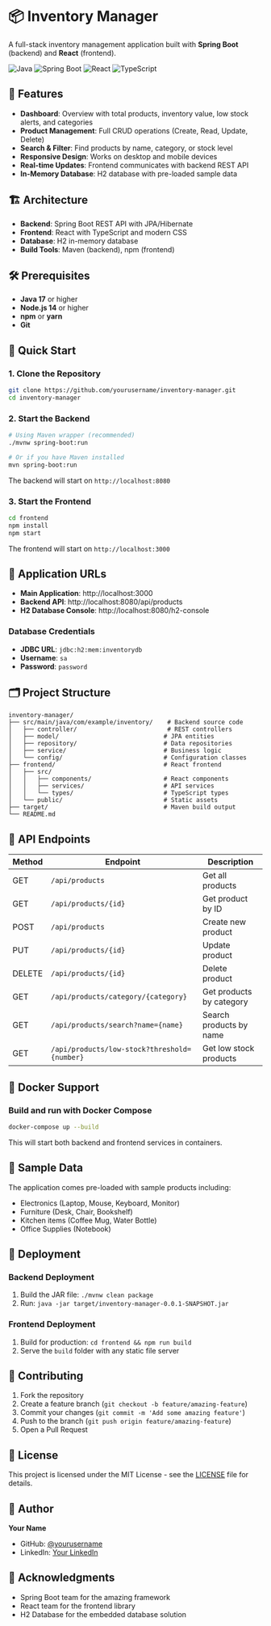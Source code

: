 # 📦 Inventory Manager

A full-stack inventory management application built with **Spring Boot** (backend) and **React** (frontend).

![Java](https://img.shields.io/badge/Java-17-orange)
![Spring Boot](https://img.shields.io/badge/Spring%20Boot-3.3.1-brightgreen)
![React](https://img.shields.io/badge/React-18.2.0-blue)
![TypeScript](https://img.shields.io/badge/TypeScript-4.7.4-blue)

## 🚀 Features

- **Dashboard**: Overview with total products, inventory value, low stock alerts, and categories
- **Product Management**: Full CRUD operations (Create, Read, Update, Delete)
- **Search & Filter**: Find products by name, category, or stock level
- **Responsive Design**: Works on desktop and mobile devices
- **Real-time Updates**: Frontend communicates with backend REST API
- **In-Memory Database**: H2 database with pre-loaded sample data

## 🏗️ Architecture

- **Backend**: Spring Boot REST API with JPA/Hibernate
- **Frontend**: React with TypeScript and modern CSS
- **Database**: H2 in-memory database
- **Build Tools**: Maven (backend), npm (frontend)

## 🛠️ Prerequisites

- **Java 17** or higher
- **Node.js 14** or higher
- **npm** or **yarn**
- **Git**

## 🚀 Quick Start

### 1. Clone the Repository

```bash
git clone https://github.com/yourusername/inventory-manager.git
cd inventory-manager
```

### 2. Start the Backend

```bash
# Using Maven wrapper (recommended)
./mvnw spring-boot:run

# Or if you have Maven installed
mvn spring-boot:run
```

The backend will start on `http://localhost:8080`

### 3. Start the Frontend

```bash
cd frontend
npm install
npm start
```

The frontend will start on `http://localhost:3000`

## 📱 Application URLs

- **Main Application**: http://localhost:3000
- **Backend API**: http://localhost:8080/api/products
- **H2 Database Console**: http://localhost:8080/h2-console

### Database Credentials
- **JDBC URL**: `jdbc:h2:mem:inventorydb`
- **Username**: `sa`
- **Password**: `password`

## 🗂️ Project Structure

```
inventory-manager/
├── src/main/java/com/example/inventory/    # Backend source code
│   ├── controller/                         # REST controllers
│   ├── model/                             # JPA entities
│   ├── repository/                        # Data repositories
│   ├── service/                           # Business logic
│   └── config/                            # Configuration classes
├── frontend/                              # React frontend
│   ├── src/
│   │   ├── components/                    # React components
│   │   ├── services/                      # API services
│   │   └── types/                         # TypeScript types
│   └── public/                            # Static assets
├── target/                                # Maven build output
└── README.md
```

## 🔧 API Endpoints

| Method | Endpoint | Description |
|--------|----------|-------------|
| GET | `/api/products` | Get all products |
| GET | `/api/products/{id}` | Get product by ID |
| POST | `/api/products` | Create new product |
| PUT | `/api/products/{id}` | Update product |
| DELETE | `/api/products/{id}` | Delete product |
| GET | `/api/products/category/{category}` | Get products by category |
| GET | `/api/products/search?name={name}` | Search products by name |
| GET | `/api/products/low-stock?threshold={number}` | Get low stock products |

## 🐳 Docker Support

### Build and run with Docker Compose

```bash
docker-compose up --build
```

This will start both backend and frontend services in containers.

## 🧪 Sample Data

The application comes pre-loaded with sample products including:
- Electronics (Laptop, Mouse, Keyboard, Monitor)
- Furniture (Desk, Chair, Bookshelf)
- Kitchen items (Coffee Mug, Water Bottle)
- Office Supplies (Notebook)

## 🚀 Deployment

### Backend Deployment
1. Build the JAR file: `./mvnw clean package`
2. Run: `java -jar target/inventory-manager-0.0.1-SNAPSHOT.jar`

### Frontend Deployment
1. Build for production: `cd frontend && npm run build`
2. Serve the `build` folder with any static file server

## 🤝 Contributing

1. Fork the repository
2. Create a feature branch (`git checkout -b feature/amazing-feature`)
3. Commit your changes (`git commit -m 'Add some amazing feature'`)
4. Push to the branch (`git push origin feature/amazing-feature`)
5. Open a Pull Request

## 📝 License

This project is licensed under the MIT License - see the [LICENSE](LICENSE) file for details.

## 👤 Author

**Your Name**
- GitHub: [@yourusername](https://github.com/Aviijeet12)
- LinkedIn: [Your LinkedIn](https://linkedin.com/in/avijit-pratap-singh-587313252)

## 🙏 Acknowledgments

- Spring Boot team for the amazing framework
- React team for the frontend library
- H2 Database for the embedded database solution
